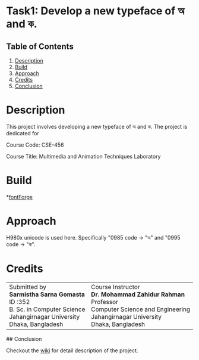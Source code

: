
# Task1: Develop a new typeface of অ and ক.


## Table of Contents
1. [ Description ](#description)
2. [ Build ](#build) 
3. [ Approach](#Approaches) 
5. [ Credits ](#Credits)
6. [ Conclusion ](#conclusion) 

<a name="description"></a>


# Description
This project involves developing a new typeface of অ and ক.
The project is dedicated for

Course Code: CSE-456 <br>

Course Title: Multimedia and Animation Techniques Laboratory



<a name="build"></a>
# Build
*[fontForge](https://fontforge.org/en-US/)

<a name="Approaches"></a>
# Approach
 H980x unicode is used here.
 Specifically "0985 code -> "অ" 
 and "0995 code -> "ক".

# Credits 

<table style="width:100%">
  <tr>
    <td> 
      Submitted by <br>
      <b>Sarmistha Sarna Gomasta</b> <br>
      ID :352 <br>
      B. Sc. in Computer Science <br>
      Jahangirnagar University <br>
      Dhaka, Bangladesh
    </td>
    <td> 
      Course Instructor <br>
      <b>Dr. Mohammad Zahidur Rahman</b> <br>
      Professor <br>
      Computer Science and Engineering <br>
      Jahangirnagar University <br>
      Dhaka, Bangladesh
    </td>
   
  </tr>
</table>
## Conclusion

Checkout the [wiki](https://www.demo.com) for detail description of the project.
